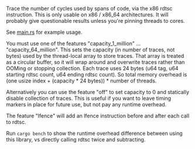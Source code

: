 Trace the number of cycles used by spans of code, via the x86 rdtsc instruction.
This is only usable on x86 / x86_64 architectures.
It will probably give questionable results unless you're pinning threads to cores.

See [main.rs](src/main.rs) for example usage.

You must use one of the features "capacity_1_million" ... "capacity_64_million".
This sets the capacity (in number of traces, not bytes) used by the thread-local array to store traces.
That array is treated as a circular buffer, so it will wrap around and overwrite traces rather than OOMing or stopping collection.
Each trace uses 24 bytes (u64 tag, u64 starting rdtsc count, u64 ending rdtsc count).
So total memory overhead is  (one usize index + (capacity * 24 bytes)) * number of threads. 

Alternatively you can use the feature "off" to set capacity to 0 and statically disable collection of traces.
This is useful if you want to leave timing markers in place for future use, but not pay any runtime overhead.

The feature "lfence" will add an lfence instruction before and after each call to rdtsc.

Run `cargo bench` to show the runtime overhead difference between using this library, vs directly calling rdtsc twice and subtracting.
